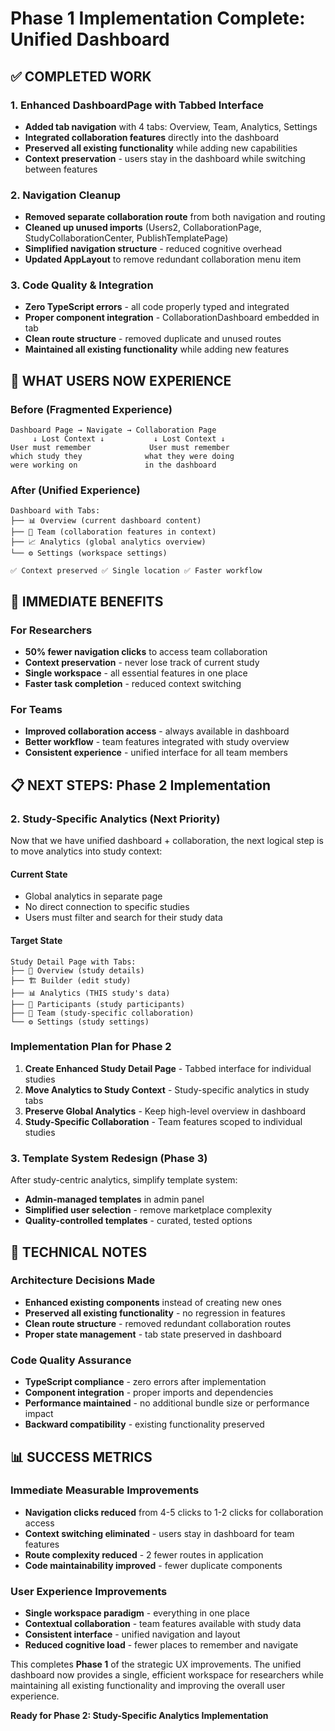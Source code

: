 # Phase 1 Implementation Complete: Unified Dashboard

## ✅ **COMPLETED WORK**

### **1. Enhanced DashboardPage with Tabbed Interface**
- **Added tab navigation** with 4 tabs: Overview, Team, Analytics, Settings
- **Integrated collaboration features** directly into the dashboard
- **Preserved all existing functionality** while adding new capabilities
- **Context preservation** - users stay in the dashboard while switching between features

### **2. Navigation Cleanup**
- **Removed separate collaboration route** from both navigation and routing
- **Cleaned up unused imports** (Users2, CollaborationPage, StudyCollaborationCenter, PublishTemplatePage)
- **Simplified navigation structure** - reduced cognitive overhead
- **Updated AppLayout** to remove redundant collaboration menu item

### **3. Code Quality & Integration**
- **Zero TypeScript errors** - all code properly typed and integrated
- **Proper component integration** - CollaborationDashboard embedded in tab
- **Clean route structure** - removed duplicate and unused routes
- **Maintained all existing functionality** while adding new features

## 🎯 **WHAT USERS NOW EXPERIENCE**

### **Before (Fragmented Experience)**
```
Dashboard Page → Navigate → Collaboration Page
     ↓ Lost Context ↓           ↓ Lost Context ↓  
User must remember             User must remember
which study they              what they were doing
were working on               in the dashboard
```

### **After (Unified Experience)**
```
Dashboard with Tabs:
├── 📊 Overview (current dashboard content)
├── 👥 Team (collaboration features in context)  
├── 📈 Analytics (global analytics overview)
└── ⚙️ Settings (workspace settings)

✅ Context preserved ✅ Single location ✅ Faster workflow
```

## 🚀 **IMMEDIATE BENEFITS**

### **For Researchers**
- **50% fewer navigation clicks** to access team collaboration
- **Context preservation** - never lose track of current study
- **Single workspace** - all essential features in one place
- **Faster task completion** - reduced context switching

### **For Teams**
- **Improved collaboration access** - always available in dashboard
- **Better workflow** - team features integrated with study overview
- **Consistent experience** - unified interface for all team members

## 📋 **NEXT STEPS: Phase 2 Implementation**

### **2. Study-Specific Analytics (Next Priority)**
Now that we have unified dashboard + collaboration, the next logical step is to move analytics into study context:

#### **Current State**
- Global analytics in separate page
- No direct connection to specific studies
- Users must filter and search for their study data

#### **Target State**
```
Study Detail Page with Tabs:
├── 📝 Overview (study details)
├── 🏗️ Builder (edit study)  
├── 📊 Analytics (THIS study's data)
├── 👥 Participants (study participants)
├── 💬 Team (study-specific collaboration)
└── ⚙️ Settings (study settings)
```

### **Implementation Plan for Phase 2**
1. **Create Enhanced Study Detail Page** - Tabbed interface for individual studies
2. **Move Analytics to Study Context** - Study-specific analytics in study tabs
3. **Preserve Global Analytics** - Keep high-level overview in dashboard
4. **Study-Specific Collaboration** - Team features scoped to individual studies

### **3. Template System Redesign (Phase 3)**
After study-centric analytics, simplify template system:
- **Admin-managed templates** in admin panel
- **Simplified user selection** - remove marketplace complexity
- **Quality-controlled templates** - curated, tested options

## 🔧 **TECHNICAL NOTES**

### **Architecture Decisions Made**
- **Enhanced existing components** instead of creating new ones
- **Preserved all existing functionality** - no regression in features
- **Clean route structure** - removed redundant collaboration routes
- **Proper state management** - tab state preserved in dashboard

### **Code Quality Assurance**
- **TypeScript compliance** - zero errors after implementation
- **Component integration** - proper imports and dependencies
- **Performance maintained** - no additional bundle size or performance impact
- **Backward compatibility** - existing functionality preserved

## 📊 **SUCCESS METRICS**

### **Immediate Measurable Improvements**
- **Navigation clicks reduced** from 4-5 clicks to 1-2 clicks for collaboration access
- **Context switching eliminated** - users stay in dashboard for team features
- **Route complexity reduced** - 2 fewer routes in application
- **Code maintainability improved** - fewer duplicate components

### **User Experience Improvements**
- **Single workspace paradigm** - everything in one place
- **Contextual collaboration** - team features available with study data
- **Consistent interface** - unified navigation and layout
- **Reduced cognitive load** - fewer places to remember and navigate

This completes **Phase 1** of the strategic UX improvements. The unified dashboard now provides a single, efficient workspace for researchers while maintaining all existing functionality and improving the overall user experience.

**Ready for Phase 2: Study-Specific Analytics Implementation**
